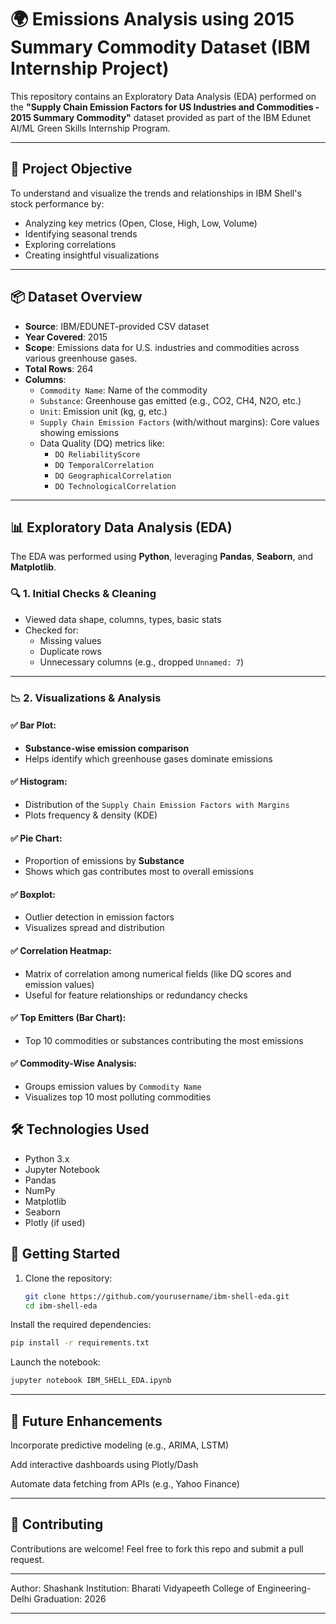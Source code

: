 # 🌍 Emissions Analysis using 2015 Summary Commodity Dataset (IBM Internship Project)

This repository contains an Exploratory Data Analysis (EDA) performed on the **"Supply Chain Emission Factors for US Industries and Commodities - 2015 Summary Commodity"** dataset provided as part of the IBM Edunet AI/ML Green Skills Internship Program.

---
## 🧠 Project Objective

To understand and visualize the trends and relationships in IBM Shell's stock performance by:
- Analyzing key metrics (Open, Close, High, Low, Volume)
- Identifying seasonal trends
- Exploring correlations
- Creating insightful visualizations
  
---
## 📦 Dataset Overview

- **Source**: IBM/EDUNET-provided CSV dataset
- **Year Covered**: 2015
- **Scope**: Emissions data for U.S. industries and commodities across various greenhouse gases.
- **Total Rows**: 264
- **Columns**:
  - `Commodity Name`: Name of the commodity
  - `Substance`: Greenhouse gas emitted (e.g., CO2, CH4, N2O, etc.)
  - `Unit`: Emission unit (kg, g, etc.)
  - `Supply Chain Emission Factors` (with/without margins): Core values showing emissions
  - Data Quality (DQ) metrics like:
    - `DQ ReliabilityScore`
    - `DQ TemporalCorrelation`
    - `DQ GeographicalCorrelation`
    - `DQ TechnologicalCorrelation`

---

## 📊 Exploratory Data Analysis (EDA)

The EDA was performed using **Python**, leveraging **Pandas**, **Seaborn**, and **Matplotlib**.

### 🔍 1. Initial Checks & Cleaning
- Viewed data shape, columns, types, basic stats
- Checked for:
  - Missing values
  - Duplicate rows
  - Unnecessary columns (e.g., dropped `Unnamed: 7`)

---

### 📉 2. Visualizations & Analysis

#### ✅ Bar Plot:
- **Substance-wise emission comparison**
- Helps identify which greenhouse gases dominate emissions

#### ✅ Histogram:
- Distribution of the `Supply Chain Emission Factors with Margins`
- Plots frequency & density (KDE)

#### ✅ Pie Chart:
- Proportion of emissions by **Substance**
- Shows which gas contributes most to overall emissions

#### ✅ Boxplot:
- Outlier detection in emission factors
- Visualizes spread and distribution

#### ✅ Correlation Heatmap:
- Matrix of correlation among numerical fields (like DQ scores and emission values)
- Useful for feature relationships or redundancy checks

#### ✅ Top Emitters (Bar Chart):
- Top 10 commodities or substances contributing the most emissions

#### ✅ Commodity-Wise Analysis:
- Groups emission values by `Commodity Name`
- Visualizes top 10 most polluting commodities


## 🛠️ Technologies Used

- Python 3.x
- Jupyter Notebook
- Pandas
- NumPy
- Matplotlib
- Seaborn
- Plotly (if used)

## 🚀 Getting Started

1. Clone the repository:
   ```bash
   git clone https://github.com/yourusername/ibm-shell-eda.git
   cd ibm-shell-eda
Install the required dependencies:

   ```bash
   pip install -r requirements.txt
   ```

Launch the notebook:

   ```bash
   jupyter notebook IBM_SHELL_EDA.ipynb
   ```
---

## 📝 Future Enhancements
Incorporate predictive modeling (e.g., ARIMA, LSTM)

Add interactive dashboards using Plotly/Dash

Automate data fetching from APIs (e.g., Yahoo Finance)

---

## 🤝 Contributing
Contributions are welcome! Feel free to fork this repo and submit a pull request.

---

Author: Shashank
Institution: Bharati Vidyapeeth College of Engineering-Delhi
Graduation: 2026


---
